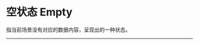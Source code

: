 # 空状态 Empty

指当前场景没有对应的数据内容，呈现出的一种状态。

---

<script setup>
import EmptyBasicUse from "./component/empty-basic-use.md"
import EmptyImage from "./component/empty-image.md"
import EmptyApi from "./component/empty-api.md"
import EmptyTip from "./component/empty-tip.md"
</script>

<client-only>
<empty-basic-use />
<empty-image />
</client-only>
<empty-api />
<empty-tip />
